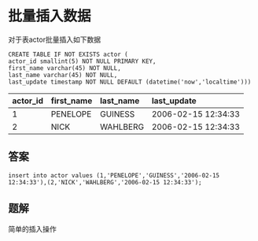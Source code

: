 # 批量插入数据

对于表actor批量插入如下数据

```mysql
CREATE TABLE IF NOT EXISTS actor (
actor_id smallint(5) NOT NULL PRIMARY KEY,
first_name varchar(45) NOT NULL,
last_name varchar(45) NOT NULL,
last_update timestamp NOT NULL DEFAULT (datetime('now','localtime')))
```

| actor_id | first_name | last_name | last_update         |
| :------- | :--------- | :-------- | :------------------ |
| 1        | PENELOPE   | GUINESS   | 2006-02-15 12:34:33 |
| 2        | NICK       | WAHLBERG  | 2006-02-15 12:34:33 |

## 答案

```mysql
insert into actor values (1,'PENELOPE','GUINESS','2006-02-15 12:34:33'),(2,'NICK','WAHLBERG','2006-02-15 12:34:33');
```

## 题解

简单的插入操作